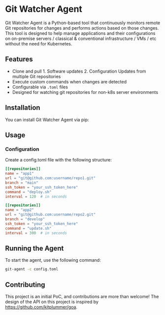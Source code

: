 # Git Watcher Agent

Git Watcher Agent is a Python-based tool that continuously monitors remote Git repositories for changes and performs actions based on those changes. This tool is designed to help manage applications and their configurations on on-premise servers / classical & conventional infrastructure / VMs / etc without the need for Kubernetes.

## Features

- Clone and pull 1. Software updates 2. Configuration Updates from multiple Git repositories
- Execute custom commands when changes are detected
- Configurable via `.toml` files
- Designed for watching git repositories for non-k8s server environments

## Installation

You can install Git Watcher Agent via pip:

## Usage

### Configuration

Create a config.toml file with the following structure:

```toml
[[repositories]]
name = "app1"
url = "git@github.com:username/repo1.git"
branch = "main"
ssh_token = "your_ssh_token_here"
command = "deploy.sh"
interval = 120  # in seconds

[[repositories]]
name = "app2"
url = "git@github.com:username/repo2.git"
branch = "develop"
ssh_token = "your_ssh_token_here"
command = "update.sh"
interval = 300  # in seconds
```

## Running the Agent

To start the agent, use the following command:

```sh
git-agent -c config.toml
```

## Contributing

This project is an initial PoC, and contributions are more than welcome! The design of the API on this project is inspired by <https://github.com/kitplummer/goa>.
